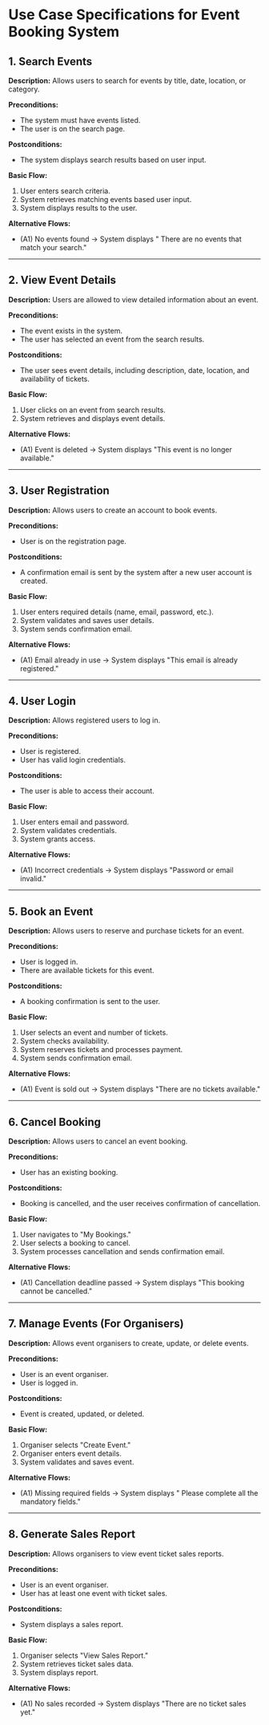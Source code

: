 # Use Case Specifications for Event Booking System

## 1. Search Events
**Description:** Allows users to search for events by title, date, location, or category.

**Preconditions:**
- The system must have events listed.
- The user is on the search page.

**Postconditions:**
- The system displays search results based on user input.

**Basic Flow:**
1. User enters search criteria.
2. System retrieves matching events based user input.
3. System displays results to the user.

**Alternative Flows:**
- (A1) No events found → System displays " There are no events that match your search."

---

## 2. View Event Details
**Description:** Users are allowed to view detailed information about an event.

**Preconditions:**
- The event exists in the system.
- The user has selected an event from the search results.

**Postconditions:**
- The user sees event details, including description, date, location, and availability of tickets.

**Basic Flow:**
1. User clicks on an event from search results.
2. System retrieves and displays event details.

**Alternative Flows:**
- (A1) Event is deleted → System displays "This event is no longer available."

---

## 3. User Registration
**Description:** Allows users to create an account to book events.

**Preconditions:**
- User is on the registration page.

**Postconditions:**
- A confirmation email is sent by the system after a new user account is created.

**Basic Flow:**
1. User enters required details (name, email, password, etc.).
2. System validates and saves user details.
3. System sends confirmation email.

**Alternative Flows:**
- (A1) Email already in use → System displays "This email is already registered."

---

## 4. User Login
**Description:** Allows registered users to log in.

**Preconditions:**
- User is registered.
- User has valid login credentials.

**Postconditions:**
- The user is able to access their account.

**Basic Flow:**
1. User enters email and password.
2. System validates credentials.
3. System grants access.

**Alternative Flows:**
- (A1) Incorrect credentials → System displays "Password or email invalid."

---

## 5. Book an Event
**Description:** Allows users to reserve and purchase tickets for an event.

**Preconditions:**
- User is logged in.
- There are available tickets for this event.

**Postconditions:**
- A booking confirmation is sent to the user.

**Basic Flow:**
1. User selects an event and number of tickets.
2. System checks availability.
3. System reserves tickets and processes payment.
4. System sends confirmation email.

**Alternative Flows:**
- (A1) Event is sold out → System displays "There are no tickets available."

---

## 6. Cancel Booking
**Description:** Allows users to cancel an event booking.

**Preconditions:**
- User has an existing booking.

**Postconditions:**
- Booking is cancelled, and the user receives confirmation of cancellation.

**Basic Flow:**
1. User navigates to "My Bookings."
2. User selects a booking to cancel.
3. System processes cancellation and sends confirmation email.

**Alternative Flows:**
- (A1) Cancellation deadline passed → System displays "This booking cannot be cancelled."

---

## 7. Manage Events (For Organisers)
**Description:** Allows event organisers to create, update, or delete events.

**Preconditions:**
- User is an event organiser.
- User is logged in.

**Postconditions:**
- Event is created, updated, or deleted.

**Basic Flow:**
1. Organiser selects "Create Event."
2. Organiser enters event details.
3. System validates and saves event.

**Alternative Flows:**
- (A1) Missing required fields → System displays " Please complete all the mandatory fields."

---

## 8. Generate Sales Report
**Description:** Allows organisers to view event ticket sales reports.

**Preconditions:**
- User is an event organiser.
- User has at least one event with ticket sales.

**Postconditions:**
- System displays a sales report.

**Basic Flow:**
1. Organiser selects "View Sales Report."
2. System retrieves ticket sales data.
3. System displays report.

**Alternative Flows:**
- (A1) No sales recorded → System displays "There are no ticket sales yet."


